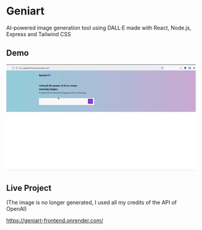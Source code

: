 # Geniart 
AI-powered image generation tool using DALL·E made with React, Node.js, Express and Tailwind CSS

## Demo 
![](demo.gif) 

## Live Project 

(The image is no longer generated, I used all my credits of the API of OpenAI) 

https://geniart-frontend.onrender.com/
